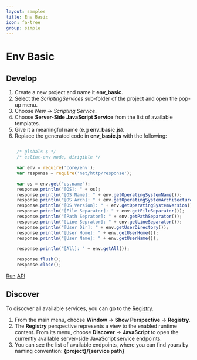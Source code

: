 ```yaml
---
layout: samples
title: Env Basic
icon: fa-tree
group: simple
---
```


Env Basic
===

Develop
--

1. Create a new project and name it **env_basic**.
2. Select the *ScriptingServices* sub-folder of the project and open the pop-up menu.
3. Choose *New* -> *Scripting Service*.
4. Choose **Server-Side JavaScript Service** from the list of available templates.
5. Give it a meaningful name (e.g **env_basic.js**).
6. Replace the generated code in **env_basic.js** with the following:

```javascript

	/* globals $ */
	/* eslint-env node, dirigible */

	var env = require('core/env');
	var response = require('net/http/response');

	var os = env.get("os.name");
	response.println("[OS]: " + os);
	response.println("[OS Name]: " + env.getOperatingSystemName());
	response.println("[OS Arch]: " + env.getOperatingSystemArchitecture());
	response.println("[OS Version]: " + env.getOperatingSystemVersion());
	response.println("[File Separator]: " + env.getFileSeparator());
	response.println("[Path Seprator]: " + env.getPathSeparator());
	response.println("[Line Seprator]: " + env.getLineSeparator());
	response.println("[User Dir]: " + env.getUserDirectory());
	response.println("[User Home]: " + env.getUserHome());
	response.println("[User Name]: " + env.getUserName());

	response.println("[All]: " + env.getAll());

	response.flush();
	response.close();

```

<div class="btn-toolbar pull-right">
	<a class="btn btn-warning" href="http://dirigible.eclipse.org/services/ui/anonymous.html?git=https://github.com/dirigiblelabs/sample_core_env_basic.git">Run</a>
	<a class="btn btn-info" href="http://www.dirigible.io/api/env.html">API</a>
</div>

Discover
--
To discover all available services, you can go to the [Registry](../help/registry.html).

1. From the main menu, choose **Window** -> **Show Perspective** -> **Registry**.
2. The **Registry** perspective represents a view to the enabled runtime content. From its menu, choose **Discover** -> **JavaScript** to open the currently available server-side JavaScript service endpoints.
3. You can see the list of available endpoints, where you can find yours by naming convention: **{project}/{service path}**
